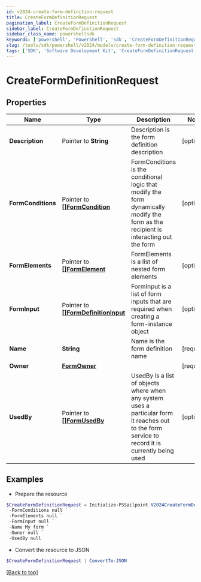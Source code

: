 ```yaml
---
id: v2024-create-form-definition-request
title: CreateFormDefinitionRequest
pagination_label: CreateFormDefinitionRequest
sidebar_label: CreateFormDefinitionRequest
sidebar_class_name: powershellsdk
keywords: ['powershell', 'PowerShell', 'sdk', 'CreateFormDefinitionRequest', 'V2024CreateFormDefinitionRequest'] 
slug: /tools/sdk/powershell/v2024/models/create-form-definition-request
tags: ['SDK', 'Software Development Kit', 'CreateFormDefinitionRequest', 'V2024CreateFormDefinitionRequest']
---
```



# CreateFormDefinitionRequest

## Properties

Name | Type | Description | Notes
------------ | ------------- | ------------- | -------------
**Description** |  Pointer to **String** | Description is the form definition description | [optional] 
**FormConditions** |  Pointer to [**[]FormCondition**](form-condition) | FormConditions is the conditional logic that modify the form dynamically modify the form as the recipient is interacting out the form | [optional] 
**FormElements** |  Pointer to [**[]FormElement**](form-element) | FormElements is a list of nested form elements | [optional] 
**FormInput** |  Pointer to [**[]FormDefinitionInput**](form-definition-input) | FormInput is a list of form inputs that are required when creating a form-instance object | [optional] 
**Name** |  **String** | Name is the form definition name | [required]
**Owner** |  [**FormOwner**](form-owner) |  | [required]
**UsedBy** |  Pointer to [**[]FormUsedBy**](form-used-by) | UsedBy is a list of objects where when any system uses a particular form it reaches out to the form service to record it is currently being used | [optional] 

## Examples

- Prepare the resource
```powershell
$CreateFormDefinitionRequest = Initialize-PSSailpoint.V2024CreateFormDefinitionRequest  -Description My form description `
 -FormConditions null `
 -FormElements null `
 -FormInput null `
 -Name My form `
 -Owner null `
 -UsedBy null
```

- Convert the resource to JSON
```powershell
$CreateFormDefinitionRequest | ConvertTo-JSON
```


[[Back to top]](#) 


